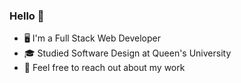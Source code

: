 ### Hello 👋

- 🖥️ I'm a Full Stack Web Developer
- 🎓 Studied Software Design at Queen's University
- 💬 Feel free to reach out about my work
